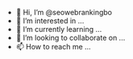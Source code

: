 - 👋 Hi, I’m @seowebrankingbo
- 👀 I’m interested in ...
- 🌱 I’m currently learning ...
- 💞️ I’m looking to collaborate on ...
- 📫 How to reach me ...

<!---
seowebrankingbo/seowebrankingbo is a ✨ special ✨ repository because its `README.md` (this file) appears on your GitHub profile.
You can click the Preview link to take a look at your changes.
--->
